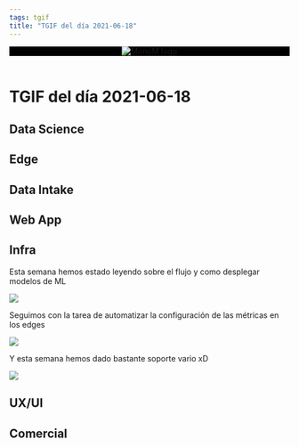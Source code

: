 ```yaml
---
tags: tgif
title: "TGIF del día 2021-06-18"
---
```


<header style="background-color: black;">
<a href="{{ '/' | url }}"><img src="{{ '/img/logo.png' | url }}" alt="MonoM logo"></a>
</header>

# TGIF del día 2021-06-18

## Data Science

## Edge

## Data Intake

## Web App

## Infra

Esta semana hemos estado leyendo sobre el flujo y como desplegar modelos de ML

![](https://media.giphy.com/media/oFPiPgqwof4Pe/giphy.gif)

Seguimos con la tarea de automatizar la configuración de las métricas en los edges

![](https://media.giphy.com/media/11LK0CKzYtkaic/giphy.gif)

Y esta semana hemos dado bastante soporte vario xD

![](https://media.giphy.com/media/l0Extn1wgzXyZn0J2/giphy.gif)

## UX/UI

## Comercial
